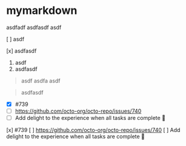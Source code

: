 # mymarkdown

asdfadf
asdfasdf
asdf

[ ] asdf

[x] asdfasdf

1. asdf
1. asdfasdf

> asdf
asdfa
> asdf

> asdfasdf

- [x] #739
- [ ] https://github.com/octo-org/octo-repo/issues/740
- [ ] Add delight to the experience when all tasks are complete :tada:

 [x] #739
 [ ] https://github.com/octo-org/octo-repo/issues/740
 [ ] Add delight to the experience when all tasks are complete :tada: